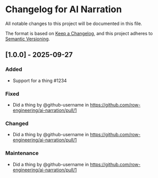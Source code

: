 # Changelog for AI Narration

All notable changes to this project will be documented in this file.

The format is based on [Keep a Changelog](https://keepachangelog.com/en/1.0.0/),
and this project adheres to [Semantic Versioning](https://semver.org/spec/v2.0.0.html).

## [1.0.0] - 2025-09-27

### Added

* Support for a thing #1234

### Fixed
* Did a thing by @github-username in https://github.com/row-engineering/ai-narration/pull/1

### Changed
* Did a thing by @github-username in https://github.com/row-engineering/ai-narration/pull/1

### Maintenance
* Did a thing by @github-username in https://github.com/row-engineering/ai-narration/pull/1
